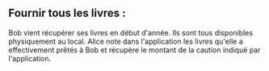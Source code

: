 ## Fournir tous les livres :

Bob vient récupérer ses livres en début d'année. Ils sont tous disponibles physiquement au local. Alice note dans l'application les livres qu'elle a effectivement prêtés à Bob et récupère le montant de la caution indiqué par l'application.

